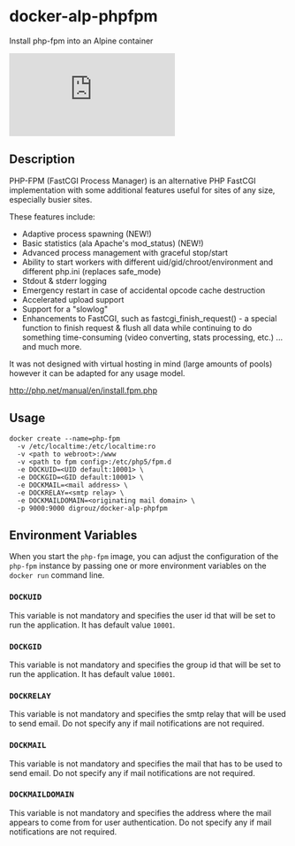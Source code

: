 # docker-alp-phpfpm
Install php-fpm into an Alpine container

![php](https://php.net/images/logo.php)

## Description

PHP-FPM (FastCGI Process Manager) is an alternative PHP FastCGI implementation with some additional features useful for sites of any size, especially busier sites.

These features include:
* Adaptive process spawning (NEW!)
* Basic statistics (ala Apache's mod_status) (NEW!)
* Advanced process management with graceful stop/start
* Ability to start workers with different uid/gid/chroot/environment and different php.ini (replaces safe_mode)
* Stdout & stderr logging
* Emergency restart in case of accidental opcode cache destruction
* Accelerated upload support
* Support for a "slowlog"
* Enhancements to FastCGI, such as fastcgi_finish_request() - a special function to finish request & flush all data while continuing to do something time-consuming (video converting, stats processing, etc.)
... and much more.

It was not designed with virtual hosting in mind (large amounts of pools) however it can be adapted for any usage model.


http://php.net/manual/en/install.fpm.php

## Usage

    docker create --name=php-fpm 
      -v /etc/localtime:/etc/localtime:ro 
      -v <path to webroot>:/www 
      -v <path to fpm config>:/etc/php5/fpm.d 
      -e DOCKUID=<UID default:10001> \
      -e DOCKGID=<GID default:10001> \
      -e DOCKMAIL=<mail address> \
      -e DOCKRELAY=<smtp relay> \
      -e DOCKMAILDOMAIN=<originating mail domain> \
      -p 9000:9000 digrouz/docker-alp-phpfpm
      
## Environment Variables

When you start the `php-fpm` image, you can adjust the configuration of the `php-fpm` instance by passing one or more environment variables on the `docker run` command line.

### `DOCKUID`

This variable is not mandatory and specifies the user id that will be set to run the application. It has default value `10001`.

### `DOCKGID`

This variable is not mandatory and specifies the group id that will be set to run the application. It has default value `10001`.

### `DOCKRELAY`

This variable is not mandatory and specifies the smtp relay that will be used to send email. Do not specify any if mail notifications are not required.

### `DOCKMAIL`

This variable is not mandatory and specifies the mail that has to be used to send email. Do not specify any if mail notifications are not required.

### `DOCKMAILDOMAIN`

This variable is not mandatory and specifies the address where the mail appears to come from for user authentication. Do not specify any if mail notifications are not required.


